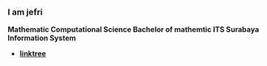 ### I am jefri <br>
<b>Mathematic Computational Science Bachelor of mathemtic ITS Surabaya</b> <br>
<b>Information System </b>

- [**linktree**](https://linktr.ee/jefrifrans)
